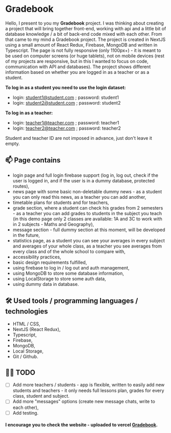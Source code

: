 # Gradebook

Hello, I present to you my **Gradebook** project. I was thinking about creating a project that will bring together front-end, working with api and a little bit of database knowledge / a bit of back-end code mixed with each other. From that came to my mind a Gradebook project. The project is created in NextJS using a small amount of React Redux, Firebase, MongoDB and written in Typescript.
The page is not fully responsive (only 1100px+) - it is meant to be used on computer screens (or huge tablets), not on mobile devices (rest of my projects are responsive, but in this I wanted to focus on code, communication with API and databases). The project shows different information based on whether you are logged in as a teacher or as a student.

**To log in as a student you need to use the login dataset:**

- login: student1@student.com ; password: student1
- login: student2@student.com ; password: student2

**To log in as a teacher:**

- login: teacher1@teacher.com ; password: teacher1
- login: teacher2@teacher.com ; password: teacher2

Student and teacher ID are not imposed in advance, just don't leave it empty.

## 📫 Page contains

- login page and full login firebase support (log in, log out, check if the user is logged in, and if the user is in a dummy database, protected routes),
- news page with some basic non-deletable dummy news - as a student you can only read this news, as a teacher you can add another,
- timetable plans for students and for teachers,
- grade section, where a student can check his grades from 2 semesters - as a teacher you can add grades to students in the subject you teach (in this demo page only 2 classes are available: 1A and 3C to work with in 2 subjects - Maths and Geography),
- message section - full dummy section at this moment, will be developed in the future,
- statistics page, as a student you can see your averages in every subject and averages of your whole class, as a teacher you see averages from every class and of the whole school to compare with,
- accessibility practices,
- basic design requirements fulfilled,
- using firebase to log in / log out and auth management,
- using MongoDB to store some database information,
- using LocalStorage to store some auth data,
- using dummy data in database.

## 🛠 Used tools / programming languages / technologies

- HTML / CSS,
- NextJS (React Redux),
- Typescript,
- Firebase,
- MongoDB,
- Local Storage,
- Git / Github.

## 👩‍💻 TODO

- [ ] Add more teachers / students - app is flexible, written to easily add new students and teachers - it only needs full lessons plan, grades for every class, student and subject.
- [ ] Add more "messages" options (create new message chats, write to each other),
- [ ] Add testing.

#### I encourage you to check the website - uploaded to vercel [Gradebook](https://gradebook-mu.vercel.app/).
